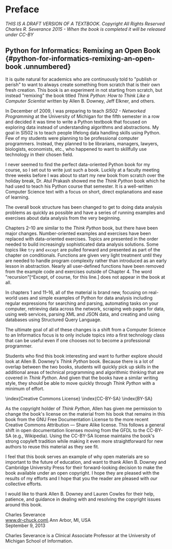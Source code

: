 Preface
=======

*THIS IS A DRAFT VERSION OF A TEXTBOOK. Copyright All Rights
Reserved Charles R. Severance 2015 - 
When the book is completed it will be released under CC-BY*

Python for Informatics: Remixing an Open Book {#python-for-informatics-remixing-an-open-book .unnumbered}
---------------------------------------------

It is quite natural for academics who are continuously told to "publish
or perish" to want to always create something from scratch that is their
own fresh creation. This book is an experiment in not starting from
scratch, but instead "remixing" the book titled *Think Python: How to
Think Like a Computer Scientist* written by Allen B. Downey, Jeff
Elkner, and others.

In December of 2009, I was preparing to teach *SI502 - Networked
Programming* at the University of Michigan for the fifth
semester in a row and decided it was time to write a Python textbook
that focused on exploring data instead of understanding algorithms and
abstractions. My goal in SI502 is to teach people lifelong data handling
skills using Python. Few of my students were planning to be professional
computer programmers. Instead, they planned to be librarians, managers,
lawyers, biologists, economists, etc., who happened to want to
skillfully use technology in their chosen field.

I never seemed to find the perfect data-oriented Python book for my
course, so I set out to write just such a book. Luckily at a faculty
meeting three weeks before I was about to start my new book from scratch
over the holiday break, Dr. Atul Prakash showed me the *Think Python*
book which he had used to teach his Python course that semester. It is a
well-written Computer Science text with a focus on short, direct
explanations and ease of learning.

The overall book structure has been changed to get to doing data
analysis problems as quickly as possible and have a series of running
examples and exercises about data analysis from the very beginning.

Chapters 2–10 are similar to the *Think Python* book, but there have
been major changes. Number-oriented examples and exercises have been
replaced with data-oriented exercises. Topics are presented in the order
needed to build increasingly sophisticated data analysis solutions. Some
topics like `try` and `except` are pulled forward
and presented as part of the chapter on conditionals. Functions are
given very light treatment until they are needed to handle program
complexity rather than introduced as an early lesson in abstraction.
Nearly all user-defined functions have been removed from the example
code and exercises outside of Chapter 4. The word "recursion"[^Except,
of course, for this line.] does not appear in the book at all.

In chapters 1 and 11–16, all of the material is brand new, focusing on
real-world uses and simple examples of Python for data analysis
including regular expressions for searching and parsing, automating
tasks on your computer, retrieving data across the network, scraping web
pages for data, using web services, parsing XML and JSON data, and
creating and using databases using Structured Query Language.

The ultimate goal of all of these changes is a shift from a Computer
Science to an Informatics focus is to only include topics into a first
technology class that can be useful even if one chooses not to become a
professional programmer.

Students who find this book interesting and want to further explore
should look at Allen B. Downey's *Think Python* book. Because there is a
lot of overlap between the two books, students will quickly pick up
skills in the additional areas of technical programming and algorithmic
thinking that are covered in *Think Python*. And given that the books
have a similar writing style, they should be able to move quickly
through *Think Python* with a minimum of effort.

\index{Creative Commons License}
\index{CC-BY-SA}
\index{BY-SA}

As the copyright holder of *Think Python*, Allen has given me permission
to change the book's license on the material from his book that remains
in this book from the GNU Free Documentation License to the more recent
Creative Commons Attribution — Share Alike license. This follows a
general shift in open documentation licenses moving from the GFDL to the
CC-BY-SA (e.g., Wikipedia). Using the CC-BY-SA license maintains the
book's strong copyleft tradition while making it even more
straightforward for new authors to reuse this material as they see fit.

I feel that this book serves an example of why open materials are so
important to the future of education, and want to thank Allen B. Downey
and Cambridge University Press for their forward-looking decision to
make the book available under an open copyright. I hope they are pleased
with the results of my efforts and I hope that you the reader are
pleased with *our* collective efforts.

I would like to thank Allen B. Downey and Lauren Cowles for their help,
patience, and guidance in dealing with and resolving the copyright
issues around this book.

Charles Severance\
www.dr-chuck.com\
Ann Arbor, MI, USA\
September 9, 2013

Charles Severance is a Clinical Associate Professor at the University of
Michigan School of Information.


